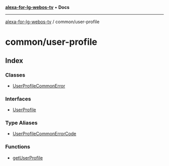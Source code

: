 [**alexa-for-lg-webos-tv**](../../README.md) • **Docs**

***

[alexa-for-lg-webos-tv](../../modules.md) / common/user-profile

# common/user-profile

## Index

### Classes

- [UserProfileCommonError](classes/UserProfileCommonError.md)

### Interfaces

- [UserProfile](interfaces/UserProfile.md)

### Type Aliases

- [UserProfileCommonErrorCode](type-aliases/UserProfileCommonErrorCode.md)

### Functions

- [getUserProfile](functions/getUserProfile.md)
